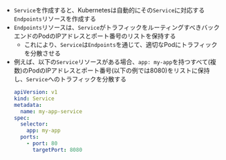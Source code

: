 - `Service`を作成すると、Kubernetesは自動的にその`Service`に対応する`Endpoints`リソースを作成する
- `Endpoints`リソースは、`Service`がトラフィックをルーティングすべきバックエンドのPodのIPアドレスとポート番号のリストを保持する
  - これにより、`Service`は`Endpoints`を通じて、適切なPodにトラフィックを分散させる
- 例えば、以下の`Service`リソースがある場合、`app: my-app`を持つすべて(複数)のPodのIPアドレスとポート番号(以下の例では8080)をリストに保持し、`Service`へのトラフィックを分散する
  ```yaml
  apiVersion: v1
  kind: Service
  metadata:
    name: my-app-service
  spec:
    selector:
      app: my-app
    ports:
      - port: 80
        targetPort: 8080
  ```